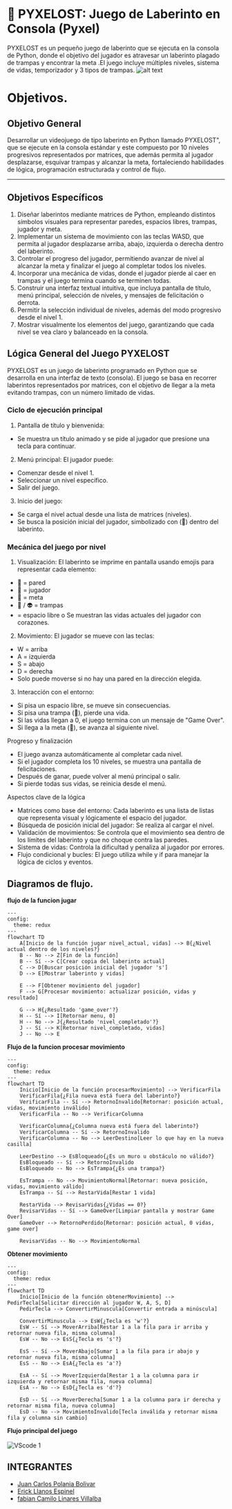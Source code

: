# 🧩 PYXELOST: Juego de Laberinto en Consola (Pyxel)

 PYXELOST es un pequeño juego de laberinto que se ejecuta en la consola de Python, donde el objetivo del jugador es atravesar un laberinto plagado de trampas y encontrar la meta .El juego incluye múltiples niveles, sistema de vidas, temporizador y 3 tipos de trampas.
 ![alt text](image.png)

#  Objetivos.

## Objetivo General
Desarrollar un videojuego de tipo laberinto en Python llamado PYXELOST", que se ejecute en la consola estándar y este compuesto por 10 niveles progresivos representados por matrices, que además permita al jugador desplazarse, esquivar trampas y alcanzar la meta, fortaleciendo habilidades de lógica, programación estructurada y control de flujo.
________________________________________
## Objetivos Específicos
1.	Diseñar laberintos mediante matrices de Python, empleando distintos símbolos visuales para representar paredes, espacios libres, trampas, jugador y meta.
2.	Implementar un sistema de movimiento con las teclas WASD, que permita al jugador desplazarse arriba, abajo, izquierda o derecha dentro del laberinto.
3.	Controlar el progreso del jugador, permitiendo avanzar de nivel al alcanzar la meta y finalizar el juego al completar todos los niveles.
4.	Incorporar una mecánica de vidas, donde el jugador pierde al caer en trampas y el juego termina cuando se terminen todas.
5.	Construir una interfaz textual intuitiva, que incluya pantalla de título, menú principal, selección de niveles, y mensajes de felicitación o derrota.
6.	Permitir la selección individual de niveles, además del modo progresivo desde el nivel 1.
7.	Mostrar visualmente los elementos del juego, garantizando que cada nivel se vea claro y balanceado en la consola.


## Lógica General del Juego PYXELOST

PYXELOST es un juego de laberinto programado en Python que se desarrolla en una interfaz de texto (consola). El juego se basa en recorrer laberintos representados por matrices, con el objetivo de llegar a la meta evitando trampas, con un número limitado de vidas.

### Ciclo de ejecución principal
1. Pantalla de título y bienvenida:
*  Se muestra un título animado y se pide al jugador que presione una tecla para continuar.
2.	Menú principal:
	El jugador puede:
*	Comenzar desde el nivel 1.
*	Seleccionar un nivel específico.
*	Salir del juego.
3.	Inicio del juego:
*	Se carga el nivel actual desde una lista de matrices (niveles).
*	Se busca la posición inicial del jugador, simbolizado con (🤖) dentro del laberinto.

### Mecánica del juego por nivel
1.	Visualización:
El laberinto se imprime en pantalla usando emojis para representar cada elemento:
*	🔲 = pared
*	🤖 = jugador
*	🏁 = meta
*	👺 / 👽 = trampas
*	= espacio libre
o	Se muestran las vidas actuales del jugador con corazones.
2.	Movimiento:
El jugador se mueve con las teclas:
*	W = arriba
*	A = izquierda
*	S = abajo
*	D = derecha
*	Solo puede moverse si no hay una pared en la dirección elegida.
3.	Interacción con el entorno:
*	Si pisa un espacio libre, se mueve sin consecuencias.
*	Si pisa una trampa (👺), pierde una vida.
*	Si las vidas llegan a 0, el juego termina con un mensaje de "Game Over".
*	Si llega a la meta (🏁), se avanza al siguiente nivel.

 Progreso y finalización
*	El juego avanza automáticamente al completar cada nivel.
*	Si el jugador completa los 10 niveles, se muestra una pantalla de felicitaciones.
*	Después de ganar, puede volver al menú principal o salir.
*	Si pierde todas sus vidas, se reinicia desde el menú.

Aspectos clave de la lógica
* 	Matrices como base del entorno: Cada laberinto es una lista de listas que representa visual y lógicamente el espacio del jugador.
*	Búsqueda de posición inicial del jugador: Se realiza al cargar el nivel.
*	Validación de movimientos: Se controla que el movimiento sea dentro de los límites del laberinto y que no choque contra las paredes.
*	Sistema de vidas: Controla la dificultad y penaliza al jugador por errores.
*	Flujo condicional y bucles: El juego utiliza while y if para manejar la lógica de ciclos y eventos.


## Diagramos de flujo.
**flujo de la funcion jugar**
``` mermaid
---
config:
  theme: redux
---
flowchart TD
    A[Inicio de la función jugar nivel_actual, vidas] --> B{¿Nivel actual dentro de los niveles?}
    B -- No --> Z[Fin de la función]
    B -- Sí --> C[Crear copia del laberinto actual]
    C --> D[Buscar posición inicial del jugador 's']
    D --> E[Mostrar laberinto y vidas]

    E --> F[Obtener movimiento del jugador]
    F --> G[Procesar movimiento: actualizar posición, vidas y resultado]

    G --> H{¿Resultado 'game_over'?}
    H -- Sí --> I[Retornar menu, 0]
    H -- No --> J{¿Resultado 'nivel_completado'?}
    J -- Sí --> K[Retornar nivel_completado, vidas]
    J -- No --> E
```
**Flujo de la funcion procesar movimiento**

``` mermaid
---
config:
  theme: redux
---
flowchart TD
    Inicio[Inicio de la función procesarMovimiento] --> VerificarFila
    VerificarFila{¿Fila nueva está fuera del laberinto?}
    VerificarFila -- Sí --> RetornoInvalido[Retornar: posición actual, vidas, movimiento inválido]
    VerificarFila -- No --> VerificarColumna

    VerificarColumna{¿Columna nueva está fuera del laberinto?}
    VerificarColumna -- Sí --> RetornoInvalido
    VerificarColumna -- No --> LeerDestino[Leer lo que hay en la nueva casilla]

    LeerDestino --> EsBloqueado{¿Es un muro u obstáculo no válido?}
    EsBloqueado -- Sí --> RetornoInvalido
    EsBloqueado -- No --> EsTrampa{¿Es una trampa?}

    EsTrampa -- No --> MovimientoNormal[Retornar: nueva posición, vidas, movimiento válido]
    EsTrampa -- Sí --> RestarVida[Restar 1 vida]

    RestarVida --> RevisarVidas{¿Vidas == 0?}
    RevisarVidas -- Sí --> GameOver[Limpiar pantalla y mostrar Game Over]
    GameOver --> RetornoPerdido[Retornar: posición actual, 0 vidas, game over]

    RevisarVidas -- No --> MovimientoNormal
```

**Obtener movimiento**

``` mermaid
---
config:
  theme: redux
---
flowchart TD
    Inicio[Inicio de la función obtenerMovimiento] --> PedirTecla[Solicitar dirección al jugador W, A, S, D] 
    PedirTecla --> ConvertirMinuscula[Convertir entrada a minúscula]
    
    ConvertirMinuscula --> EsW{¿Tecla es 'w'?}
    EsW -- Sí --> MoverArriba[Restar 1 a la fila para ir arriba y retornar nueva fila, misma columna]
    EsW -- No --> EsS{¿Tecla es 's'?}
    
    EsS -- Sí --> MoverAbajo[Sumar 1 a la fila para ir abajo y retornar nueva fila, misma columna]
    EsS -- No --> EsA{¿Tecla es 'a'?}
    
    EsA -- Sí --> MoverIzquierda[Restar 1 a la columna para ir izquierda y retornar misma fila, nueva columna]
    EsA -- No --> EsD{¿Tecla es 'd'?}
    
    EsD -- Sí --> MoverDerecha[Sumar 1 a la columna para ir derecha y retornar misma fila, nueva columna]
    EsD -- No --> MovimientoInvalido[Tecla inválida y retornar misma fila y columna sin cambio]
```

**Flujo principal del juego**<br><br>
![VScode 1](diag.png)

## INTEGRANTES
- [Juan Carlos Polania Bolivar](https://github.com/Ciyuang)
- [Erick Llanos Espinel](https://github.com/erickllanos120)
- [fabian Camilo Linares Villalba](https://github.com/campersi93)
